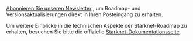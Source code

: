 [Abonnieren Sie unseren Newsletter](#sendgrid) , um Roadmap- und Versionsaktualisierungen direkt in Ihren Posteingang zu erhalten.

Um weitere Einblicke in die technischen Aspekte der Starknet-Roadmap zu erhalten, besuchen Sie bitte die offizielle [Starknet-Dokumentationsseite](https://docs.starknet.io/documentation/starknet_versions/upcoming_versions/).